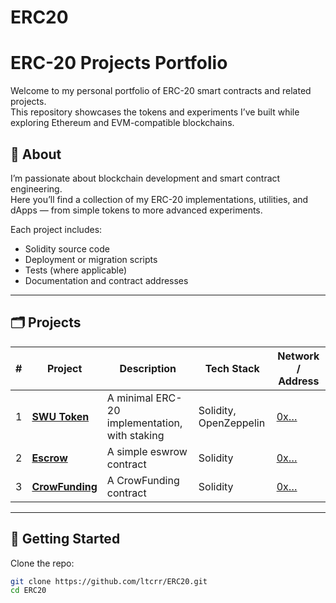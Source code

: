 # ERC20
# ERC-20 Projects Portfolio

Welcome to my personal portfolio of ERC-20 smart contracts and related projects.  
This repository showcases the tokens and experiments I’ve built while exploring Ethereum and EVM-compatible blockchains.

## 📌 About

I’m passionate about blockchain development and smart contract engineering.  
Here you’ll find a collection of my ERC-20 implementations, utilities, and dApps — from simple tokens to more advanced experiments.

Each project includes:
- Solidity source code
- Deployment or migration scripts
- Tests (where applicable)
- Documentation and contract addresses

---

## 🗂️ Projects

| # | Project | Description | Tech Stack | Network / Address |
|---|---------|-------------|------------|-------------------|
| 1 | **[SWU Token](https://github.com/ltcrr/ERC20/tree/main/SWU%20Token)** | A minimal ERC-20 implementation, with staking | Solidity, OpenZeppelin | [0x…](https://etherscan.io/address/0x...) |
| 2 | **[Escrow](https://github.com/ltcrr/ERC20/tree/main/Escrow)** | A simple eswrow contract | Solidity | [0x…](https://etherscan.io/address/0x...) |
| 3 | **[CrowFunding](https://github.com/ltcrr/ERC20/tree/main/CrowFunding)** | A CrowFunding contract | Solidity | [0x…](https://etherscan.io/address/0x...) |



---

## 🚀 Getting Started

Clone the repo:

```bash
git clone https://github.com/ltcrr/ERC20.git
cd ERC20
